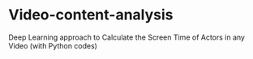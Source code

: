 # Video-content-analysis
Deep Learning approach to Calculate the Screen Time of Actors in any Video (with Python codes)
